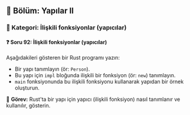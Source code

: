 ## 📘 Bölüm: Yapılar II  
### 🔹 Kategori: İlişkili fonksiyonlar (yapıcılar)  
#### ❓ Soru 92: İlişkili fonksiyonlar (yapıcılar)

Aşağıdakileri gösteren bir Rust programı yazın:

- Bir yapı tanımlayın (ör: `Person`).
- Bu yapı için `impl` bloğunda ilişkili bir fonksiyon (ör: `new`) tanımlayın.
- `main` fonksiyonunda bu ilişkili fonksiyonu kullanarak yapıdan bir örnek oluşturun.

🔧 **Görev:** Rust'ta bir yapı için yapıcı (ilişkili fonksiyon) nasıl tanımlanır ve kullanılır, gösterin.
